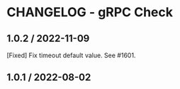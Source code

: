 # CHANGELOG - gRPC Check

## 1.0.2 / 2022-11-09
[Fixed] Fix timeout default value. See #1601.

## 1.0.1 / 2022-08-02
